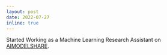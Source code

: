 ```yaml
---
layout: post
date: 2022-07-27
inline: true
---
```


Started Working as a Machine Learning Research Assistant on [AIMODELSHARE](https://www.modelshare.org/).